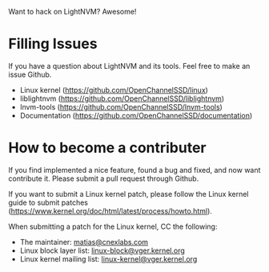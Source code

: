 Want to hack on LightNVM? Awesome!

# Filling Issues #

If you have a question about LightNVM and its tools. Feel free to make an issue Github.

 * Linux kernel (https://github.com/OpenChannelSSD/linux)
 * liblightnvm (https://github.com/OpenChannelSSD/liblightnvm)
 * lnvm-tools (https://github.com/OpenChannelSSD/lnvm-tools)
 * Documentation (https://github.com/OpenChannelSSD/documentation)

# How to become a contributer #

If you find implemented a nice feature, found a bug and fixed, and now want contribute it. Please submit a pull request through Github. 

If you want to submit a Linux kernel patch, please follow the Linux kernel guide to submit patches (https://www.kernel.org/doc/html/latest/process/howto.html). 

When submitting a patch for the Linux kernel, CC the following:

 * The maintainer: matias@cnexlabs.com
 * Linux block layer list: linux-block@vger.kernel.org
 * Linux kernel mailing list: linux-kernel@vger.kernel.org
